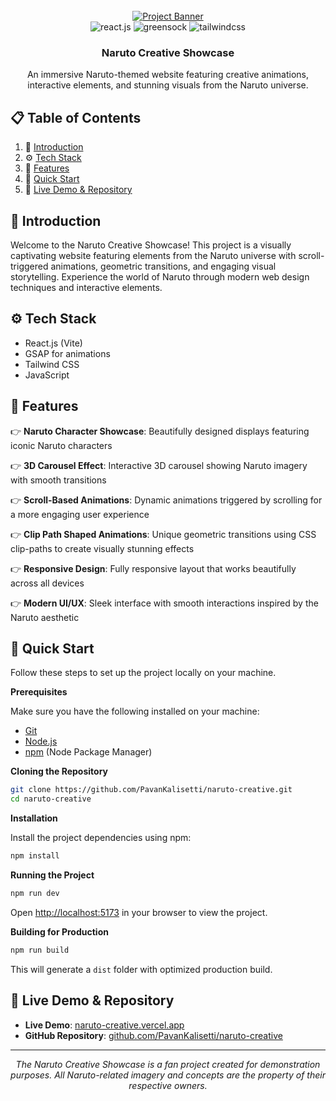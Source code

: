 <div align="center">
  <br />
    <a href="https://naruto-creative.vercel.app" target="_blank">
      <img src="https://github.com/user-attachments/assets/ab600f24-f4d9-4cef-8f1e-3fd9194afb30" alt="Project Banner">
    </a>
  <br />

  <div>
    <img src="https://img.shields.io/badge/-React_JS-black?style=for-the-badge&logoColor=white&logo=react&color=61DAFB" alt="react.js" />
    <img src="https://img.shields.io/badge/-GSAP-black?style=for-the-badge&logoColor=white&logo=greensock&color=88CE02" alt="greensock" />
    <img src="https://img.shields.io/badge/-Tailwind_CSS-black?style=for-the-badge&logoColor=white&logo=tailwindcss&color=06B6D4" alt="tailwindcss" />
  </div>

  <h3 align="center">Naruto Creative Showcase</h3>

   <div align="center">
     An immersive Naruto-themed website featuring creative animations, interactive elements, and stunning visuals from the Naruto universe.
    </div>
</div>

## 📋 <a name="table">Table of Contents</a>

1. 🍥 [Introduction](#introduction)
2. ⚙️ [Tech Stack](#tech-stack)
3. 🔋 [Features](#features)
4. 🤸 [Quick Start](#quick-start)
5. 🔗 [Live Demo & Repository](#links)

## <a name="introduction">🍥 Introduction</a>

Welcome to the Naruto Creative Showcase! This project is a visually captivating website featuring elements from the Naruto universe with scroll-triggered animations, geometric transitions, and engaging visual storytelling. Experience the world of Naruto through modern web design techniques and interactive elements.

## <a name="tech-stack">⚙️ Tech Stack</a>

- React.js (Vite)
- GSAP for animations
- Tailwind CSS
- JavaScript

## <a name="features">🔋 Features</a>

👉 **Naruto Character Showcase**: Beautifully designed displays featuring iconic Naruto characters

👉 **3D Carousel Effect**: Interactive 3D carousel showing Naruto imagery with smooth transitions

👉 **Scroll-Based Animations**: Dynamic animations triggered by scrolling for a more engaging user experience

👉 **Clip Path Shaped Animations**: Unique geometric transitions using CSS clip-paths to create visually stunning effects

👉 **Responsive Design**: Fully responsive layout that works beautifully across all devices

👉 **Modern UI/UX**: Sleek interface with smooth interactions inspired by the Naruto aesthetic

## <a name="quick-start">🤸 Quick Start</a>

Follow these steps to set up the project locally on your machine.

**Prerequisites**

Make sure you have the following installed on your machine:

- [Git](https://git-scm.com/)
- [Node.js](https://nodejs.org/en)
- [npm](https://www.npmjs.com/) (Node Package Manager)

**Cloning the Repository**

```bash
git clone https://github.com/PavanKalisetti/naruto-creative.git
cd naruto-creative
```

**Installation**

Install the project dependencies using npm:

```bash
npm install
```

**Running the Project**

```bash
npm run dev
```

Open [http://localhost:5173](http://localhost:5173) in your browser to view the project.

**Building for Production**

```bash
npm run build
```

This will generate a `dist` folder with optimized production build.

## <a name="links">🔗 Live Demo & Repository</a>

- **Live Demo**: [naruto-creative.vercel.app](https://naruto-creative.vercel.app)
- **GitHub Repository**: [github.com/PavanKalisetti/naruto-creative](https://github.com/PavanKalisetti/naruto-creative/)

---

<div align="center">
  <p>
    <i>The Naruto Creative Showcase is a fan project created for demonstration purposes. All Naruto-related imagery and concepts are the property of their respective owners.</i>
  </p>
</div>
